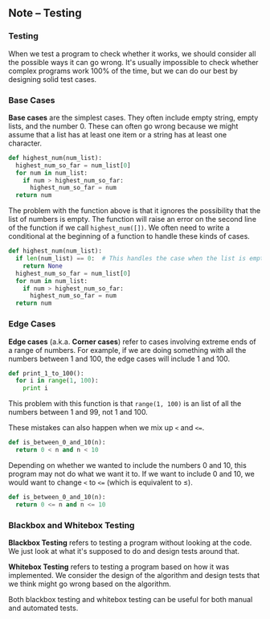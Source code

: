 ## Note – Testing

### Testing

When we test a program to check whether it works, we should consider all the possible ways it can go wrong. It's usually impossible to check whether complex programs work 100% of the time, but we can do our best by designing solid test cases.

### Base Cases

**Base cases** are the simplest cases. They often include empty string, empty lists, and the number 0. These can often go wrong because we might assume that a list has at least one item or a string has at least one character.

```python
def highest_num(num_list):
  highest_num_so_far = num_list[0]
  for num in num_list:
    if num > highest_num_so_far:
      highest_num_so_far = num
  return num
```

The problem with the function above is that it ignores the possibility that the list of numbers is empty. The function will raise an error on the second line of the function if we call `highest_num([])`. We often need to write a conditional at the beginning of a function to handle these kinds of cases.

```python
def highest_num(num_list):
  if len(num_list) == 0:  # This handles the case when the list is empty
    return None
  highest_num_so_far = num_list[0]
  for num in num_list:
    if num > highest_num_so_far:
      highest_num_so_far = num
  return num
```


### Edge Cases

**Edge cases** (a.k.a. **Corner cases**) refer to cases involving extreme ends of a range of numbers. For example, if we are doing something with all the numbers between 1 and 100, the edge cases will include 1 and 100.

```python
def print_1_to_100():
  for i in range(1, 100):
    print i
```

This problem with this function is that `range(1, 100)` is an list of all the numbers between 1 and 99, not 1 and 100. 

These mistakes can also happen when we mix up `<` and `<=`.

```python
def is_between_0_and_10(n):
  return 0 < n and n < 10
```

Depending on whether we wanted to include the numbers 0 and 10, this program may not do what we want it to. If we want to include 0 and 10, we would want to change `<` to `<=` (which is equivalent to ≤).

```python
def is_between_0_and_10(n):
  return 0 <= n and n <= 10
```

### Blackbox and Whitebox Testing

**Blackbox Testing** refers to testing a program without looking at the code. We just look at what it's supposed to do and design tests around that.

**Whitebox Testing** refers to testing a program based on how it was implemented. We consider the design of the algorithm and design tests that we think might go wrong based on the algorithm.

Both blackbox testing and whitebox testing can be useful for both manual and automated tests.
